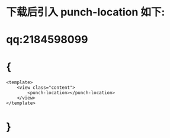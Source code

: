 # 下载后引入 punch-location 如下:
# qq:2184598099
# {
	<template>
		<view class="content">
			<punch-location></punch-location>
		</view>
	</template>
# }